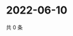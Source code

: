 # 2022-06-10

共 0 条

<!-- BEGIN WEIBO -->
<!-- 最后更新时间 Fri Jun 10 2022 14:03:56 GMT+0800 (China Standard Time) -->

<!-- END WEIBO -->
